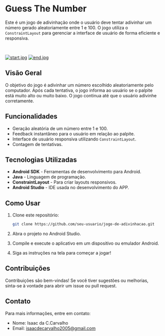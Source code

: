 # Guess The Number

Este é um jogo de adivinhação onde o usuário deve tentar adivinhar um número gerado aleatoriamente entre 1 e 100. O jogo utiliza o `ConstraintLayout` para gerenciar a interface de usuário de forma eficiente e responsiva.

<br>

[![start.jpg](https://i.postimg.cc/NF3WXZjB/start.jpg)](https://postimg.cc/dZ9HPHCx)
[![end.jpg](https://i.postimg.cc/8PTY2dfy/end.jpg)](https://postimg.cc/dDSndyBd)

## Visão Geral

O objetivo do jogo é adivinhar um número escolhido aleatoriamente pelo computador. Após cada tentativa, o jogo informa ao usuário se o palpite está muito alto ou muito baixo. O jogo continua até que o usuário adivinhe corretamente.

## Funcionalidades

- Geração aleatória de um número entre 1 e 100.
- Feedback instantâneo para o usuário em relação ao palpite.
- Interface de usuário responsiva utilizando `ConstraintLayout`.
- Contagem de tentativas.

## Tecnologias Utilizadas

- **Android SDK** - Ferramentas de desenvolvimento para Android.
- **Java** - Linguagem de programação.
- **ConstraintLayout** - Para criar layouts responsivos.
- **Android Studio** - IDE usada no desenvolvimento do APP.

## Como Usar

1. Clone este repositório:
   ```bash
   git clone https://github.com/seu-usuario/jogo-de-adivinhacao.git
   
2. Abra o projeto no Android Studio.

3. Compile e execute o aplicativo em um dispositivo ou emulador Android.

4. Siga as instruções na tela para começar a jogar!
   
## Contribuições
Contribuições são bem-vindas! Se você tiver sugestões ou melhorias, sinta-se à vontade para abrir um issue ou pull request.

## Contato
Para mais informações, entre em contato:
- Nome: Isaac da C.Carvalho
- Email: isaacdecarvalho2005@gmail.com
